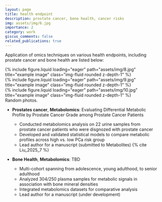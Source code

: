 ```yaml
---
layout: page
title: health endpoint
description: prostate cancer, bone health, cancer risks
img: assets/img/6.jpg
importance: 2
category: work
giscus_comments: false
related_publications: true
---
```


Application of omics techniques on various health endpoints, including prostate cancer and bone health are listed below:

<div class="row">
    <div class="col-sm mt-3 mt-md-0">
        {% include figure.liquid loading="eager" path="assets/img/8.jpg" title="example image" class="img-fluid rounded z-depth-1" %}
    </div>
    <div class="col-sm mt-3 mt-md-0">
        {% include figure.liquid loading="eager" path="assets/img/9.jpg" title="example image" class="img-fluid rounded z-depth-1" %}
    </div>
    <div class="col-sm mt-3 mt-md-0">
        {% include figure.liquid loading="eager" path="assets/img/10.jpg" title="example image" class="img-fluid rounded z-depth-1" %}
    </div>
</div>
<div class="caption">
    Random photos.
</div>

- **Prostates cancer**, **Metabolomics**: Evaluating Differential Metabolic Profile by Prostate Cancer Grade among Prostate Cancer Patients
  - Conducted metabolomics analysis on 22 urine samples from prostate cancer patients who were disgnozed with prostate cancer
  - Developed and validated statistical models to compare metabolic profiles across high vs. low PCa risk group
  - Lead author for a manuscript (submitted to Metabolites) {% cite Liu_2025_7 %}

- **Bone Health**, **Metabolomics**: TBD
  - Multi-cohort spanning from adolescence, young adulthood, to senior adulthood
  - Analyzed 304/250 plasma samples for metabolic signals in association with bone mineral densities 
  - Integrated metabolomics datasets for comparative analysis
  - Lead author for a manuscript (under development) 
